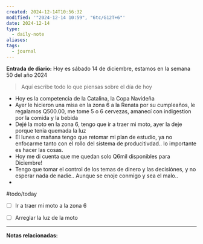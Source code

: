 ```yaml
---
created: 2024-12-14T10:56:32
modified: '"2024-12-14 10:59", "6tc/G12T+6"'
date: 2024-12-14
type:
  - daily-note
aliases: 
tags:
  - journal
---
```

**Entrada de diario:** 
Hoy es sábado 14 de diciembre, estamos en la semana 50 del año 2024

> Aquí escribe todo lo que piensas sobre el día de hoy

- Hoy es la competencia de la Catalina, la Copa Navideña
- Ayer le hicieron una misa en la zona 6 a la Renata por su cumpleaños, le regalamos Q500.00, me tome 5 o 6 cervezas, amanecí con indigestion por la comida y la bebida
- Dejé la moto en la zona 6, tengo que ir a traer mi moto, ayer la deje porque tenia quemada la luz
- El lunes o mañana tengo que retomar mi plan de estudio, ya no enfocarme tanto con el rollo del sistema de producitivdad.. lo importante es hacer las cosas. 
- Hoy me di cuenta que me quedan solo Q6mil disponibles para Diciembre! 
- Tengo que tomar el control de los temas de dinero y las decisiónes, y no esperar nada de nadie.. Aunque se enoje conmigo y sea el malo..
- 

#todo/today 
- [ ] Ir a traer mi moto a la zona 6
- [ ] Arreglar la luz de la moto 


----
**Notas relacionadas:**